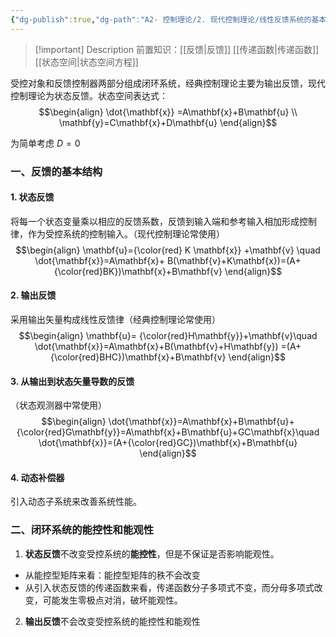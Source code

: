```yaml
---
{"dg-publish":true,"dg-path":"A2- 控制理论/2. 现代控制理论/线性反馈系统的基本结构.md","permalink":"/A2- 控制理论/2. 现代控制理论/线性反馈系统的基本结构/","dgPassFrontmatter":true,"noteIcon":"","created":"2024-11-06T11:55:01.000+08:00","updated":"2025-05-23T16:10:50.000+08:00"}
---
```



> [!important] Description 
>前置知识：[[反馈\|反馈]] [[传递函数\|传递函数]] [[状态空间\|状态空间方程]]

受控对象和反馈控制器两部分组成闭环系统，经典控制理论主要为输出反馈，现代控制理论为状态反馈。状态空间表达式：
$$\begin{align}
\dot{\mathbf{x}}  =A\mathbf{x}+B\mathbf{u}  \\
\mathbf{y}=C\mathbf{x}+D\mathbf{u}
\end{align}$$

为简单考虑 $D=0$
### 一、反馈的基本结构
#### 1. 状态反馈
将每一个状态变量乘以相应的反馈系数，反馈到输入端和参考输入相加形成控制律，作为受控系统的控制输入。（现代控制理论常使用）
$$\begin{align}
\mathbf{u}={\color{red} K \mathbf{x}} +\mathbf{v} \quad \dot{\mathbf{x}}=A\mathbf{x}+ B(\mathbf{v}+K\mathbf{x})=(A+{\color{red}BK})\mathbf{x}+B\mathbf{v} 
\end{align}$$

#### 2. 输出反馈
采用输出矢量构成线性反馈律（经典控制理论常使用）
$$\begin{align}
\mathbf{u}= {\color{red}H\mathbf{y}}+\mathbf{v}\quad  \dot{\mathbf{x}}=A\mathbf{x}+B(\mathbf{v}+H\mathbf{y}) =(A+{\color{red}BHC})\mathbf{x}+B\mathbf{v}
\end{align}$$

#### 3. 从输出到状态矢量导数的反馈
（状态观测器中常使用）
$$\begin{align}
\dot{\mathbf{x}}=A\mathbf{x}+B\mathbf{u}+{\color{red}G\mathbf{y}}=A\mathbf{x}+B\mathbf{u}+GC\mathbf{x}\quad  \dot{\mathbf{x}}=(A+{\color{red}GC})\mathbf{x}+B\mathbf{u}
\end{align}$$

#### 4. 动态补偿器
引入动态子系统来改善系统性能。


### 二、闭环系统的能控性和能观性
1. **状态反馈**不改变受控系统的**能控性**，但是不保证是否影响能观性。
- 从能控型矩阵来看：能控型矩阵的秩不会改变
- 从引入状态反馈的传递函数来看，传递函数分子多项式不变，而分母多项式改变，可能发生零极点对消，破坏能观性。

2. **输出反馈**不会改变受控系统的能控性和能观性

